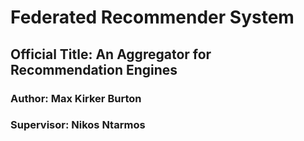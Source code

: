 # Federated Recommender System
## Official Title: An Aggregator for Recommendation Engines

### Author: Max Kirker Burton
### Supervisor: Nikos Ntarmos
